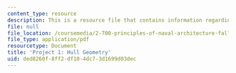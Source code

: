 ```yaml
---
content_type: resource
description: This is a resource file that contains information regarding hull geometry.
file: null
file_location: /coursemedia/2-700-principles-of-naval-architecture-fall-2014/ded8260f8ff2df104dc73d1699d03dec_MIT2_700F14_project_1.pdf
file_type: application/pdf
resourcetype: Document
title: 'Project 1: Hull Geometry'
uid: ded8260f-8ff2-df10-4dc7-3d1699d03dec
---
```


